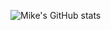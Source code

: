 ![Mike's GitHub stats](https://github-readme-stats.vercel.app/api?username=iammikomaestro&show_icons=true&theme=radical)
